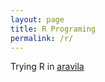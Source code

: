 ```yaml
---
layout: page
title: R Programing
permalink: /r/
---
```


Trying R in [aravila](https://github.com/aravila)


